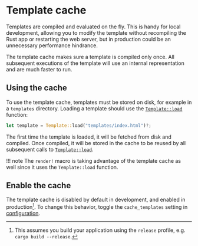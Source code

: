 # Template cache

Templates are compiled and evaluated on the fly. This is handy for local development, allowing you to modify the template without recompiling the Rust app or restarting the web server, but in production could be an unnecessary performance hindrance.

The template cache makes sure a template is compiled only once. All subsequent executions of the template will use an internal representation and are much faster to run.

## Using the cache

To use the template cache, templates must be stored on disk, for example in a `templates` directory. Loading a template should use the [`Template::load`](https://docs.rs/rwf/latest/rwf/view/template/struct.Template.html#method.load) function:

```rust
let template = Template::load("templates/index.html")?;
```

The first time the template is loaded, it will be fetched from disk and compiled. Once compiled, it will be stored in the cache to be reused by all subsequent calls to [`Template::load`](https://docs.rs/rwf/latest/rwf/view/template/struct.Template.html#method.load).

!!! note
    The `render!` macro is taking advantage of the template cache as well since it uses the `Template::load` function.

## Enable the cache

The template cache is disabled by default in development, and enabled in production[^1]. To change this behavior, toggle the `cache_templates` setting in [configuration](../../configuration.md).

[^1]: This assumes you build your application using the `release` profile, e.g. `cargo build --release`.
